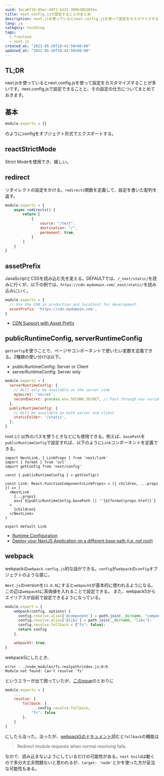 ```yaml
---
uuid: 3eca6f16-95ec-4df2-b232-309b38b28fea
title: next.config.jsで設定することのまとめ
description: next.jsを使っているとnext.config.jsを使って設定をカスタマイズすることが多いです。next.config.jsで設定できることと、その設定の仕方についてまとめておきます。
lang: ja
category: techblog
tags:
  - frontend
  - next.js
created_at: "2022-05-20T18:42:50+00:00"
updated_at: "2022-05-20T18:42:50+00:00"
---
```


## TL;DR

next.jsを使っているとnext.config.jsを使って設定をカスタマイズすることが多いです。next.config.jsで設定できることと、その設定の仕方についてまとめておきます。

## 基本

```javascript:title=next.config.js
module.exports = {}
```

のようにconfigをオブジェクト形式でエクスポートする。

## reactStrictMode

Strict Modeを使用でき、嬉しい。

## redirect

リダイレクトの設定をかける。`redirects`関数を定義して、設定を書いた配列を返す。

```javascript:title=next.config.js
module.exports = {
    async redirects() {
        return [
            {
                source: "/test",
                destination: "/",
                permanent: true,
            }
        ]
    }
}
```

## assetPrefix

JavaScriptとCSSを読み込む先を変える。DEFAULTでは、`/_next/static/`を読みに行くが、以下の例では、`https://cdn.mydomain.com/_next/static/`を読み込みにいく。

```javascript:title=next.config.js
module.exports = {
  // Use the CDN in production and localhost for development.
  assetPrefix: 'https://cdn.mydomain.com',
}
```

- [CDN Support with Asset Prefix](https://nextjs.org/docs/api-reference/next.config.js/cdn-support-with-asset-prefix)

## publicRuntimeConfig, serverRuntimeConfig

`getConfig`を使うことで、ページやコンポーネントで使いたい変数を定義できる。2種類の使い分けは以下。

- publicRuntimeConfig: Server or Client
- serverRuntimeConfig: Server only

```javascript:title=next.config.js
module.exports = {
  serverRuntimeConfig: {
    // Will only be available on the server side
    mySecret: 'secret',
    secondSecret: process.env.SECOND_SECRET, // Pass through env variables
  },
  publicRuntimeConfig: {
    // Will be available on both server and client
    staticFolder: '/static',
  },
}
```

root (`/`) 以外のパスを使うときなどにも使用できる。例えば、`basePath`を`publicRuntimeConfig`で設定すれば、以下のように`Link`コンポーネントを定義できる。

```jsx:title:Link.tsx
import NextLink, { LinkProps } from 'next/link'
import { format } from 'url'
import getConfig from 'next/config'

const { publicRuntimeConfig } = getConfig()

const Link: React.FunctionComponent<LinkProps> = ({ children, ...props }) => (
  <NextLink
    {...props}
    as={`${publicRuntimeConfig.basePath || ''}${format(props.href)}`}
  >
    {children}
  </NextLink>
)

export default Link
```

- [Runtime Configuration](https://nextjs.org/docs/api-reference/next.config.js/runtime-configuration)
- [Deploy your NextJS Application on a different base path (i.e. not root)](https://levelup.gitconnected.com/deploy-your-nextjs-application-on-a-different-base-path-i-e-not-root-1c4d210cce8a)

## webpack

webpackの`webpack.config.js`的な話ができる。`config`が`webpack`の`config`オブジェクトのような感じ。

`Next.js`のversionを`11.0.0`にすると`webpack5`が基本的に使われるようになる。この辺は`webpack5`に真偽値を入れることで設定できる。
また、webpack5からエイリアスが自前で設定できるようになっている。

```javascript:title=next.config.js
module.export = {
    webpack(config, options) {
      config.resolve.alias['@component'] = path.join(__dirname, "component");
      config.resolve.alias['@libs'] = path.join(__dirname, "libs");
      config.resolve.fallback = {"fs": false};
      return config
    },

    webpack5: true,
}
```

webpack5にしたとき、

```
error - ./node_modules/fs.realpath/index.js:8:0
Module not found: Can't resolve 'fs'
```

というエラーが出て困っていたが、[このissue](https://github.com/webpack-contrib/css-loader/issues/447#issuecomment-761853289)のとおりに

```js
module.exports = {
    ...
    resolve: {
        fallback: {
            ...config.resolve.fallback,
            "fs": false
        },
    }
}
```

にしたら治った。治ったが、[webpack5のドキュメント](https://webpack.js.org/configuration/resolve/#resolvefallback)読むと`fallback`の機能は

> Redirect module requests when normal resolving fails.

なので、読み込まないようにしているだけの可能性がある。`next build`は動くので多分大丈夫問題ないと思われるが、`target: 'node'`とかを使った方が妥当な可能性もある。
